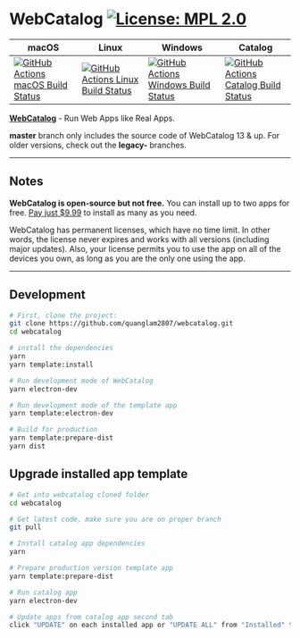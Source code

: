 # WebCatalog [![License: MPL 2.0](https://img.shields.io/badge/License-MPL%202.0-brightgreen.svg)](LICENSE)

|macOS|Linux|Windows|Catalog|
|---|---|---|---|
|[![GitHub Actions macOS Build Status](https://github.com/quanglam2807/webcatalog/workflows/macOS/badge.svg)](https://github.com/quanglam2807/webcatalog/actions?query=workflow%3AmacOS)|[![GitHub Actions Linux Build Status](https://github.com/quanglam2807/webcatalog/workflows/Linux/badge.svg)](https://github.com/quanglam2807/webcatalog/actions?query=workflow%3ALinux)|[![GitHub Actions Windows Build Status](https://github.com/quanglam2807/webcatalog/workflows/Windows/badge.svg)](https://github.com/quanglam2807/webcatalog/actions?query=workflow%3AWindows)|[![GitHub Actions Catalog Build Status](https://github.com/quanglam2807/webcatalog/workflows/Catalog/badge.svg)](https://github.com/quanglam2807/webcatalog/actions?query=workflow%3ACatalog)|


**[WebCatalog](https://getwebcatalog.com)** - Run Web Apps like Real Apps.

**master** branch only includes the source code of WebCatalog 13 & up. For older versions, check out the **legacy-** branches.

---

## Notes
**WebCatalog is open-source but not free.** You can install up to two apps for free. [Pay just $9.99](https://webcatalog.onfastspring.com/webcatalog-lite) to install as many as you need.

WebCatalog has permanent licenses, which have no time limit. In other words, the license never expires and works with all versions (including major updates). Also, your license permits you to use the app on all of the devices you own, as long as you are the only one using the app.

---

## Development
```bash
# First, clone the project:
git clone https://github.com/quanglam2807/webcatalog.git
cd webcatalog

# install the dependencies
yarn
yarn template:install

# Run development mode of WebCatalog
yarn electron-dev

# Run development mode of the template app
yarn template:electron-dev

# Build for production
yarn template:prepare-dist
yarn dist
```

## Upgrade installed app template
```bash
# Get into webcatalog cloned folder
cd webcatalog

# Get latest code, make sure you are on proper branch
git pull

# Install catalog app dependencies
yarn

# Prepare production version template app
yarn template:prepare-dist

# Run catalog app
yarn electron-dev

# Update apps from catalog app second tab
click "UPDATE" on each installed app or "UPDATE ALL" from "Installed" tab
```